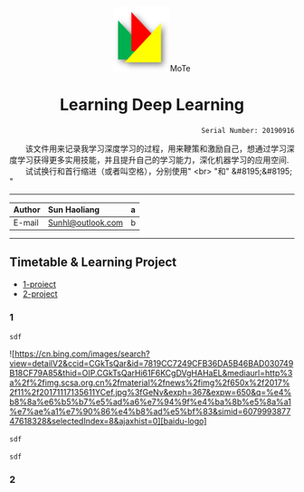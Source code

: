 <div align="center">
<img src="https://github.com/Sun365/Try-20190916/blob/master/logo.jpg" width="100" alt="LOGO"/>MoTe



# Learning Deep Learning

</div>

<div align="right">
  
`Serial Number: 20190916`

</div>

&#8195;&#8195;该文件用来记录我学习深度学习的过程，用来鞭策和激励自己，想通过学习深度学习获得更多实用技能，并且提升自己的学习能力，深化机器学习的应用空间.<br>&#8195;&#8195;试试换行和首行缩进（或者叫空格），分别使用\" \<br> \"和\" \&#8195;\&#8195; \"

***

  
Author|Sun Haoliang|a
:-|:-|:-
|E-mail|Sunhl@outlook.com|b

***


## Timetable & Learning Project
* [1-proiect](#1)
* [2-project](#2)

### 1

```
sdf
```

![https://cn.bing.com/images/search?view=detailV2&ccid=CGkTsQar&id=7819CC7249CFB36DA5B46BAD030749B18CF79A85&thid=OIP.CGkTsQarHi61F6KCgDVgHAHaEL&mediaurl=http%3a%2f%2fimg.scsa.org.cn%2fmaterial%2fnews%2fimg%2f650x%2f2017%2f11%2f20171117135611YCef.jpg%3fGeNv&exph=367&expw=650&q=%e4%b8%8a%e6%b5%b7%e5%ad%a6%e7%94%9f%e4%ba%8b%e5%8a%a1%e7%ae%a1%e7%90%86%e4%b8%ad%e5%bf%83&simid=607999387747618328&selectedIndex=8&ajaxhist=0][baidu-logo] 

```sdf```

````sdf````


### 2

